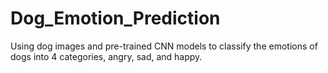# Dog_Emotion_Prediction
Using dog images and pre-trained CNN models to classify the emotions of dogs into 4 categories, angry, sad, and happy.

